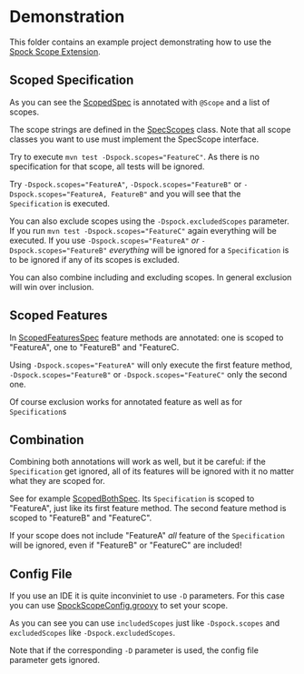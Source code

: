 Demonstration
=============

This folder contains an example project demonstrating how to use the [Spock Scope Extension](https://github.com/mkutz/spock-scope-extension).

Scoped Specification
--------------------

As you can see the [ScopedSpec](https://github.com/mkutz/spock-scope-extension/blob/master/demonstration/src/test/groovy/de/assertagile/demonstration/ScopedSpec.groovy) is annotated with `@Scope` and a list of scopes.

The scope strings are defined in the [SpecScopes](https://github.com/mkutz/spock-scope-extension/blob/master/demonstration/src/test/groovy/de/assertagile/demonstration/SpecScopes.groovy) class. Note that all scope classes you want to use must implement the SpecScope interface.

Try to execute `mvn test -Dspock.scopes="FeatureC"`. As there is no specification for that scope, all tests will be ignored.

Try `-Dspock.scopes="FeatureA"`, `-Dspock.scopes="FeatureB"` or `-Dspock.scopes="FeatureA, FeatureB"` and you will see that the `Specification` is executed.

You can also exclude scopes using the `-Dspock.excludedScopes` parameter. If you run `mvn test -Dspock.scopes="FeatureC"` again everything will be executed. If you use `-Dspock.scopes="FeatureA"` *or* `-Dspock.scopes="FeatureB"` *everything* will be ignored for a `Specification` is to be ignored if any of its scopes is excluded.

You can also combine including and excluding scopes. In general exclusion will win over inclusion.

Scoped Features
---------------

In [ScopedFeaturesSpec](https://github.com/mkutz/spock-scope-extension/blob/master/demonstration/src/test/groovy/de/assertagile/demonstration/ScopedFeaturesSpec.groovy) feature methods are annotated: one is scoped to "FeatureA", one to "FeatureB" and "FeatureC.

Using `-Dspock.scopes="FeatureA"` will only execute the first feature method, `-Dspock.scopes="FeatureB"` or `-Dspock.scopes="FeatureC"` only the second one.

Of course exclusion works for annotated feature as well as for `Specification`s

Combination
-----------

Combining both annotations will work as well, but it be careful: if the `Specification` get ignored, all of its features will be ignored with it no matter what they are scoped for.

See for example [ScopedBothSpec](https://github.com/mkutz/spock-scope-extension/blob/master/demonstration/src/test/groovy/de/assertagile/demonstration/ScopedBothSpec.groovy). Its `Specification` is scoped to "FeatureA", just like its first feature method. The second feature method is scoped to "FeatureB" and "FeatureC".

If your scope does not include "FeatureA" *all* feature of the `Specification` will be ignored, even if "FeatureB" or "FeatureC" are included!

Config File
-----------

If you use an IDE it is quite inconviniet to use `-D` parameters. For this case you can use [SpockScopeConfig.groovy](https://github.com/mkutz/spock-scope-extension/blob/master/demonstration/src/test/resources/SpockScopeConfig.groovy) to set your scope.

As you can see you can use `includedScopes` just like `-Dspock.scopes` and `excludedScopes` like `-Dspock.excludedScopes`.

Note that if the corresponding `-D` parameter is used, the config file parameter gets ignored. 